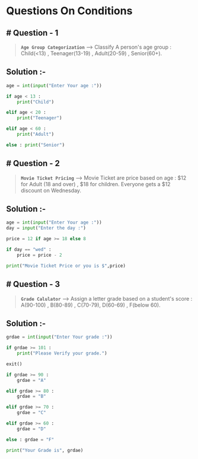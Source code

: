 # Questions On Conditions

## # Question - 1

> **`Age Group Categorization`** --> Classify A person's age group : Child(<13) , Teenager(13-19) , Adult(20-59) , Senior(60+).

## Solution :-

```py
age = int(input("Enter Your age :"))

if age < 13 :
    print("Child")

elif age < 20 :
    print("Teenager")

elif age < 60 :
    print("Adult")

else : print("Senior")
```

## # Question - 2

> **`Movie Ticket Pricing`** --> Movie Ticket are price based on age : $12 for Adult (18 and over) , $18 for children. Everyone gets a $12 discount on Wednesday.

## Solution :-
```py
age = int(input("Enter Your age :"))
day = input("Enter the day :")

price = 12 if age >= 18 else 8

if day == "wed" :
    price = price - 2

print("Movie Ticket Price or you is $",price)
```

## # Question - 3

> **`Grade Calulator`** --> Assign a letter grade based on a student's score : A(90-100) , B(80-89) , C(70-79), D(60-69) , F(below 60).

## Solution :-
``` py
grdae = int(input("Enter Your grade :"))

if grdae >= 101 : 
    print("Please Verify your grade.")

exit()

if grdae >= 90 :
    grdae = "A"

elif grdae >= 80 :
    grdae = "B"

elif grdae >= 70 :
    grdae = "C"

elif grdae >= 60 :
    grdae = "D"

else : grdae = "F"

print("Your Grade is", grdae)
```





























































